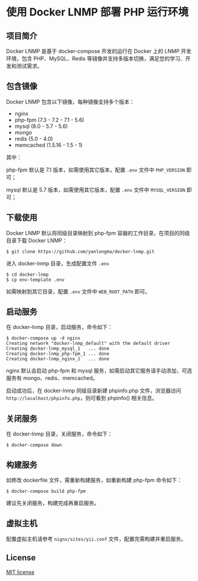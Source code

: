 # 使用 Docker LNMP 部署 PHP 运行环境


## 项目简介

Docker LNMP 是基于 docker-compose 开发的运行在 Docker 上的 LNMP 开发环境，包含 PHP、MySQL、Redis 等镜像并支持多版本切换，满足您的学习、开发和测试需求。


## 包含镜像

Docker LNMP 包含以下镜像，每种镜像支持多个版本：

- nginx 
- php-fpm (7.3 - 7.2 - 7.1 - 5.6)
- mysql (8.0 - 5.7 - 5.6)
- mongo 
- redis (5.0 - 4.0)
- memcached (1.5.16 - 1.5 - 1)

其中：

php-fpm 默认是 7.1 版本，如需使用其它版本，配置 `.env` 文件中 `PHP_VERSION` 即可；

mysql 默认是 5.7 版本，如需使用其它版本，配置 `.env` 文件中 `MYSQL_VERSION` 即可；


## 下载使用

Docker LNMP 默认将同级目录映射到 php-fpm 容器的工作目录，在项目的同级目录下载 Docker LNMP：
```
$ git clone https://github.com/yanlongma/docker-lnmp.git
```

进入 docker-lnmp 目录，生成配置文件 `.env`
```
$ cd docker-lnmp
$ cp env-template .env
```

如需映射到其它目录，配置 `.env` 文件中 `WEB_ROOT_PATH` 即可。


## 启动服务

在 docker-lnmp 目录，启动服务，命令如下：
``` 
$ docker-compose up -d nginx
Creating network "docker-lnmp_default" with the default driver
Creating docker-lnmp_mysql_1   ... done
Creating docker-lnmp_php-fpm_1 ... done
Creating docker-lnmp_nginx_1   ... done
```

nginx 默认会启动 php-fpm 和 mysql 服务，如需启动其它服务请手动添加，可选服务有 mongo、redis、memcached。

启动成功后，在 docker-lnmp 同级目录新建 phpinfo.php 文件，浏览器访问 `http://localhost/phpinfo.php`，则可看到 phpinfo() 相关信息。


## 关闭服务

在 docker-lnmp 目录，关闭服务，命令如下：
``` 
$ docker-compose down
```


## 构建服务

如修改 dockerfile 文件，需重新构建服务，如重新构建 php-fpm 命令如下：
```
$ docker-compose build php-fpm
```

建议先关闭服务，构建完成再重启服务。


## 虚拟主机

配置虚拟主机请参考 `nignx/sites/yii.conf` 文件，配置完需构建并重启服务。


## License

[MIT license](https://opensource.org/licenses/MIT)